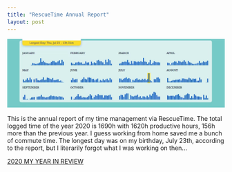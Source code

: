 ```yaml
---
title: "RescueTime Annual Report"
layout: post
---
```


![rescuetime](/assets/img/\20210101/rescuetime.jpg)

This is the annual report of my time management via RescueTime. The total logged time of the year 2020 is 1690h with 1620h productive hours, 156h more than the previous year. I guess working from home saved me a bunch of commute time. The longest day was on my birthday, July 23th,  according to the report, but I literarily forgot what I was working on then...

[2020 MY YEAR IN REVIEW](https://www.rescuetime.com//year-in-review/2020)
